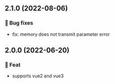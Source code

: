 ## 2.1.0 (2022-08-06)

### 🐞 Bug fixes

- fix: memory does not transmit parameter error

## 2.0.0 (2022-06-20)

### 🎫 Feat

- supports vue2 and vue3